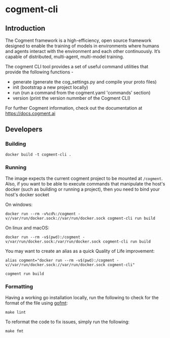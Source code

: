# cogment-cli

## Introduction

The Cogment framework is a high-efficiency, open source framework designed to enable the training of models in environments where humans and agents interact with the environment and each other continuously. It’s capable of distributed, multi-agent, multi-model training.

The cogment CLI tool provides a set of useful command utilities that provide the following functions -
- generate (generate the cog_settings.py and compile your proto files)
- init (bootstrap a new project locally)
- run (run a command from the cogment.yaml 'commands' section)
- version (print the version nummber of the Cogment CLI)

For further Cogment information, check out the documentation at <https://docs.cogment.ai>

## Developers

### Building

```
docker build -t cogment-cli .
```

### Running

The image expects the current cogment project to be mounted at `/cogment`. Also, if you want to be able to execute commands that manipulate the host's docker (such as building or running a project), then you need
to bind your host's docker socket

On windows:
```
docker run --rm -v%cd%:/cogment -v//var/run/docker.sock://var/run/docker.sock cogment-cli run build
```

On linux and macOS:
```
docker run --rm -v$(pwd):/cogment -v/var/run/docker.sock:/var/run/docker.sock cogment-cli run build
```

You may want to create an alias as a quick Quality of Life improvement:

```
alias cogment="docker run --rm -v$(pwd):/cogment -v//var/run/docker.sock://var/run/docker.sock cogment-cli"

cogment run build
```

### Formatting

Having a working go installation locally, run the following to check for the format of the file using [gofmt](https://golang.org/cmd/gofmt/):

```
make lint
```

To reformat the code to fix issues, simply run the following:

```
make fmt
```
